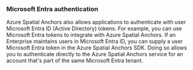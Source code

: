 <a name='azure-active-directory-authentication'></a>

### Microsoft Entra authentication

Azure Spatial Anchors also allows applications to authenticate with user Microsoft Entra ID (Active Directory) tokens. For example, you can use Microsoft Entra tokens to integrate with Azure Spatial Anchors. If an Enterprise maintains users in Microsoft Entra ID, you can supply a user Microsoft Entra token in the Azure Spatial Anchors SDK. Doing so allows you to authenticate directly to the Azure Spatial Anchors service for an account that's part of the same Microsoft Entra tenant.
